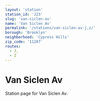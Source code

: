 ```yaml
---
layout: 'station'
station_id: 'J23'
slug: 'van-siclen-av'
name: 'Van Siclen Av'
permalink: '/stations/van-siclen-av-j,z/'
borough: 'Brooklyn'
neighborhood: 'Cypress Hills'
zip_code: '11207'
routes:
  - J,
  - Z
---
```

# Van Siclen Av

Station page for Van Siclen Av.
